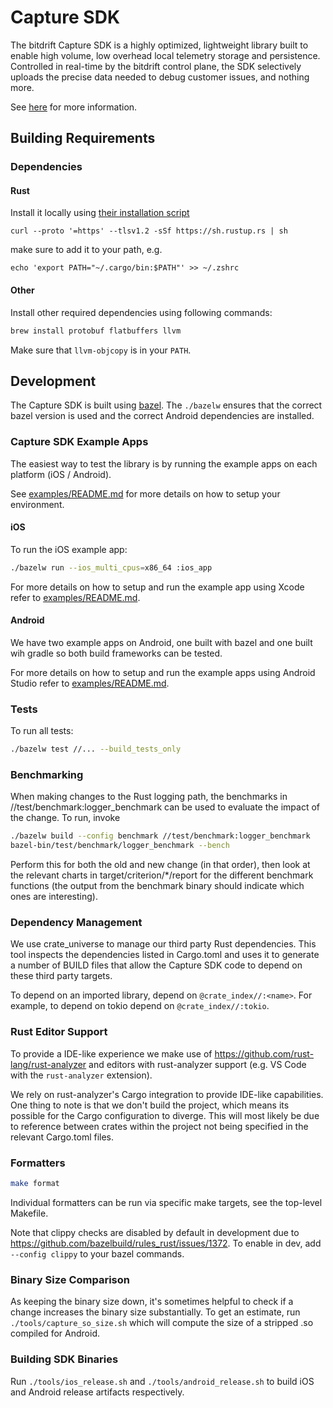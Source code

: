 # Capture SDK

The bitdrift Capture SDK is a highly optimized, lightweight library built to enable high volume, low overhead local telemetry storage and persistence. Controlled in real-time by the bitdrift control plane, the SDK selectively uploads the precise data needed to debug customer issues, and nothing more.

See [here](https://docs.bitdrift.io/product/overview) for more information.

## Building Requirements

### Dependencies

#### Rust

Install it locally using [their installation script](https://www.rust-lang.org/tools/install)

`curl --proto '=https' --tlsv1.2 -sSf https://sh.rustup.rs | sh`

make sure to add it to your path, e.g.

`echo 'export PATH="~/.cargo/bin:$PATH"' >> ~/.zshrc`

#### Other

Install other required dependencies using following commands:

```bash
brew install protobuf flatbuffers llvm
```

Make sure that `llvm-objcopy` is in your `PATH`.

## Development

The Capture SDK is built using [bazel](https://github.com/bazelbuild/bazel). The `./bazelw` ensures that the correct bazel version is used and the
correct Android dependencies are installed.

### Capture SDK Example Apps

The easiest way to test the library is by running the example apps on each platform (iOS / Android).

See [examples/README.md](/examples/README.md) for more details on how to setup your environment.

#### iOS

To run the iOS example app:

```bash
./bazelw run --ios_multi_cpus=x86_64 :ios_app
```

For more details on how to setup and run the example app using Xcode refer to [examples/README.md](/examples/README.md).

#### Android

We have two example apps on Android, one built with bazel and one built wih gradle so both build frameworks can be tested.

For more details on how to setup and run the example apps using Android Studio refer to [examples/README.md](/examples/README.md).

### Tests

To run all tests:

```bash
./bazelw test //... --build_tests_only
```

### Benchmarking

When making changes to the Rust logging path, the benchmarks in //test/benchmark:logger_benchmark
can be used to evaluate the impact of the change. To run, invoke

```bash
./bazelw build --config benchmark //test/benchmark:logger_benchmark
bazel-bin/test/benchmark/logger_benchmark --bench
```

Perform this for both the old and new change (in that order), then look at the relevant charts in
target/criterion/*/report for the different benchmark functions (the output from the benchmark
binary should indicate which ones are interesting).

### Dependency Management
We use crate_universe to manage our third party Rust dependencies. This tool inspects the dependencies
listed in Cargo.toml and uses it to generate a number of BUILD files that allow the Capture SDK code
to depend on these third party targets.

To depend on an imported library, depend on `@crate_index//:<name>`. For example, to depend on
tokio depend on `@crate_index//:tokio`.

### Rust Editor Support

To provide a IDE-like experience we make use of https://github.com/rust-lang/rust-analyzer and
editors with rust-analyzer support (e.g. VS Code with the `rust-analyzer` extension).

We rely on rust-analyzer's Cargo integration to provide IDE-like capabilities. One thing to note
is that we don't build the project, which means its possible for the Cargo configuration to diverge.
This will most likely be due to reference between crates within the project not being specified in the
relevant Cargo.toml files.

### Formatters

```bash
make format
```

Individual formatters can be run via specific make targets, see the
top-level Makefile.

Note that clippy checks are disabled by default in development due to
https://github.com/bazelbuild/rules_rust/issues/1372. To enable in dev, add `--config clippy` to your
bazel commands.

### Binary Size Comparison

As keeping the binary size down, it's sometimes helpful to check if a change increases the binary
size substantially. To get an estimate, run `./tools/capture_so_size.sh` which will compute the size of a
stripped .so compiled for Android.

### Building SDK Binaries

Run `./tools/ios_release.sh` and `./tools/android_release.sh` to build iOS and Android release artifacts
respectively.
